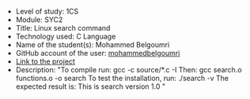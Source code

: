 - Level of study: 1CS
- Module: SYC2  
- Title: Linux search command
- Technology used: C Language
- Name of the student(s): Mohammed Belgoumri
- GitHub account of the user: [mohammedbelgoumri](https://github.com/mohammedbelgoumri)
- [Link to the project](https://github.com/mohammedbelgoumri/search/tree/b41763916890ee971cb1e742084755929299da75)
- Description: "To compile run:
gcc -c source/*.c -I
Then:
gcc search.o functions.o -o search
To test the installation, run:
./search -v
The expected result is:
This is search version 1.0
"